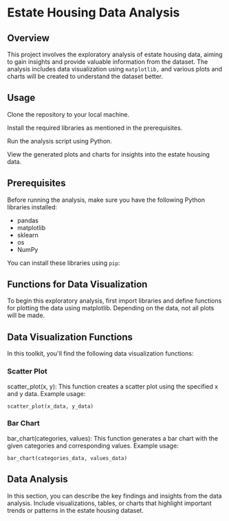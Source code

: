 # Estate Housing Data Analysis

## Overview

This project involves the exploratory analysis of estate housing data, aiming to gain insights and provide valuable information from the dataset. The analysis includes data visualization using `matplotlib,` and various plots and charts will be created to understand the dataset better.

## Usage

Clone the repository to your local machine.

Install the required libraries as mentioned in the prerequisites.

Run the analysis script using Python.

View the generated plots and charts for insights into the estate housing data.


## Prerequisites

Before running the analysis, make sure you have the following Python libraries installed:

- pandas
- matplotlib
- sklearn
- os
- NumPy

You can install these libraries using `pip`:


## Functions for Data Visualization
To begin this exploratory analysis, first import libraries and define functions for plotting the data using matplotlib. Depending on the data, not all plots will be made.

## Data Visualization Functions
In this toolkit, you'll find the following data visualization functions:

### Scatter Plot
scatter_plot(x, y): This function creates a scatter plot using the specified x and y data.
Example usage:

```scatter_plot(x_data, y_data)```
### Bar Chart
bar_chart(categories, values): This function generates a bar chart with the given categories and corresponding values.
Example usage:

```bar_chart(categories_data, values_data)```

## Data Analysis
In this section, you can describe the key findings and insights from the data analysis. Include visualizations, tables, or charts that highlight important trends or patterns in the estate housing dataset.





